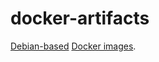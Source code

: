 # docker-artifacts

[Debian-based](https://www.debian.org/) [Docker images](https://hub.docker.com/r/jm1337/).

